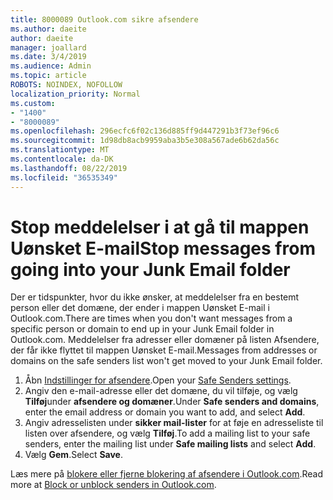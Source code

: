 ```yaml
---
title: 8000089 Outlook.com sikre afsendere
ms.author: daeite
author: daeite
manager: joallard
ms.date: 3/4/2019
ms.audience: Admin
ms.topic: article
ROBOTS: NOINDEX, NOFOLLOW
localization_priority: Normal
ms.custom:
- "1400"
- "8000089"
ms.openlocfilehash: 296ecfc6f02c136d885ff9d447291b3f73ef96c6
ms.sourcegitcommit: 1d98db8acb9959aba3b5e308a567ade6b62da56c
ms.translationtype: MT
ms.contentlocale: da-DK
ms.lasthandoff: 08/22/2019
ms.locfileid: "36535349"
---
```

# <a name="stop-messages-from-going-into-your-junk-email-folder"></a><span data-ttu-id="42ca3-102">Stop meddelelser i at gå til mappen Uønsket E-mail</span><span class="sxs-lookup"><span data-stu-id="42ca3-102">Stop messages from going into your Junk Email folder</span></span>

<span data-ttu-id="42ca3-103">Der er tidspunkter, hvor du ikke ønsker, at meddelelser fra en bestemt person eller det domæne, der ender i mappen Uønsket E-mail i Outlook.com.</span><span class="sxs-lookup"><span data-stu-id="42ca3-103">There are times when you don't want messages from a specific person or domain to end up in your Junk Email folder in Outlook.com.</span></span> <span data-ttu-id="42ca3-104">Meddelelser fra adresser eller domæner på listen Afsendere, der får ikke flyttet til mappen Uønsket E-mail.</span><span class="sxs-lookup"><span data-stu-id="42ca3-104">Messages from addresses or domains on the safe senders list won't get moved to your Junk Email folder.</span></span>

1. <span data-ttu-id="42ca3-105">Åbn [Indstillinger for afsendere](https://go.microsoft.com/fwlink/?linkid=2035804).</span><span class="sxs-lookup"><span data-stu-id="42ca3-105">Open your [Safe Senders settings](https://go.microsoft.com/fwlink/?linkid=2035804).</span></span>
2. <span data-ttu-id="42ca3-106">Angiv den e-mail-adresse eller det domæne, du vil tilføje, og vælg **Tilføj**under **afsendere og domæner**.</span><span class="sxs-lookup"><span data-stu-id="42ca3-106">Under **Safe senders and domains**, enter the email address or domain you want to add, and select **Add**.</span></span>
3. <span data-ttu-id="42ca3-107">Angiv adresselisten under **sikker mail-lister** for at føje en adresseliste til listen over afsendere, og vælg **Tilføj**.</span><span class="sxs-lookup"><span data-stu-id="42ca3-107">To add a mailing list to your safe senders, enter the mailing list under **Safe mailing lists** and select **Add**.</span></span>
4. <span data-ttu-id="42ca3-108">Vælg **Gem**.</span><span class="sxs-lookup"><span data-stu-id="42ca3-108">Select **Save**.</span></span>

<span data-ttu-id="42ca3-109">Læs mere på [blokere eller fjerne blokering af afsendere i Outlook.com](https://support.office.com/article/afba1c94-77bb-4f50-8b85-057cf52f4d5e?wt.mc_id=Office_Outlook_com_Alchemy).</span><span class="sxs-lookup"><span data-stu-id="42ca3-109">Read more at [Block or unblock senders in Outlook.com](https://support.office.com/article/afba1c94-77bb-4f50-8b85-057cf52f4d5e?wt.mc_id=Office_Outlook_com_Alchemy).</span></span>